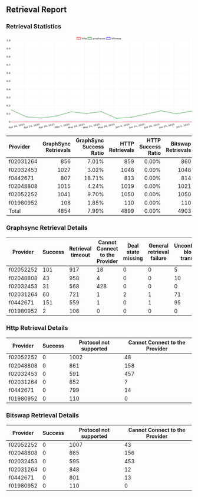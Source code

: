 ## Retrieval Report
### Retrieval Statistics
<img src="https://raw.githubusercontent.com/data-preservation-programs/filplus-checker-assets/main/filecoin-project/filecoin-plus-large-datasets/issues/1755/1688384945544.png"/>

| Provider  | GraphSync Retrievals | GraphSync Success Ratio | HTTP Retrievals | HTTP Success Ratio | Bitswap Retrievals | Bitswap Success Ratio |
| :-------- | -------------------: | ----------------------: | --------------: | -----------------: | -----------------: | --------------------: |
| f02031264 |                  856 |                   7.01% |             859 |              0.00% |                860 |                 0.00% |
| f02032453 |                 1027 |                   3.02% |            1048 |              0.00% |               1048 |                 0.00% |
| f0442671  |                  807 |                  18.71% |             813 |              0.00% |                814 |                 0.00% |
| f02048808 |                 1015 |                   4.24% |            1019 |              0.00% |               1021 |                 0.00% |
| f02052252 |                 1041 |                   9.70% |            1050 |              0.00% |               1050 |                 0.00% |
| f01980952 |                  108 |                   1.85% |             110 |              0.00% |                110 |                 0.00% |
| Total     |                 4854 |                   7.99% |            4899 |              0.00% |               4903 |                 0.00% |

### Graphsync Retrieval Details
| Provider  | Success | Retrieval timeout | Cannot Connect to the Provider | Deal state missing | General retrieval failure | Unconfirmed block transfer |
| --------- | ------- | ----------------- | ------------------------------ | ------------------ | ------------------------- | -------------------------- |
| f02052252 | 101     | 917               | 18                             | 0                  | 0                         | 5                          |
| f02048808 | 43      | 958               | 4                              | 0                  | 0                         | 10                         |
| f02032453 | 31      | 568               | 428                            | 0                  | 0                         | 0                          |
| f02031264 | 60      | 721               | 1                              | 2                  | 1                         | 71                         |
| f0442671  | 151     | 559               | 1                              | 0                  | 1                         | 95                         |
| f01980952 | 2       | 106               | 0                              | 0                  | 0                         | 0                          |

### Http Retrieval Details
| Provider  | Success | Protocol not supported | Cannot Connect to the Provider |
| --------- | ------- | ---------------------- | ------------------------------ |
| f02052252 | 0       | 1002                   | 48                             |
| f02048808 | 0       | 861                    | 158                            |
| f02032453 | 0       | 591                    | 457                            |
| f02031264 | 0       | 852                    | 7                              |
| f0442671  | 0       | 799                    | 14                             |
| f01980952 | 0       | 110                    | 0                              |

### Bitswap Retrieval Details
| Provider  | Success | Protocol not supported | Cannot Connect to the Provider |
| --------- | ------- | ---------------------- | ------------------------------ |
| f02052252 | 0       | 1007                   | 43                             |
| f02048808 | 0       | 865                    | 156                            |
| f02032453 | 0       | 595                    | 453                            |
| f02031264 | 0       | 848                    | 12                             |
| f0442671  | 0       | 801                    | 13                             |
| f01980952 | 0       | 110                    | 0                              |
